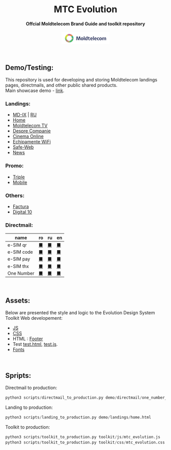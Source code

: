 <h1 align="center">MTC Evolution</h1>
<h4 align="center">Offcial Moldtelecom Brand Guide and toolkit repository</h4>

<p align=center>                           
  <img align="center" style="height: 30%; width: 30%;" src="images/directmail/v1/moldtelecom_small_logo_1.png" />
</p> 
<br>
<h2>Demo/Testing:</h2>

This repository is used for developing and storing Moldtelecom landings pages, directmails, and other public shared products.<br>
Main showcase demo - [link](https://cristianbrinza.github.io/evolutio/v1/).
### Landings:
- [MD-IX](https://cristianbrinza.github.io/evolutio/v1/demo/landings/mdix.html) | [RU](https://cristianbrinza.github.io/evolutio/v1/demo/landings/mdix_ru.html)
- [Home](https://cristianbrinza.github.io/evolutio/v1/demo/landings/home.html)
- [Moldtelecom TV](https://cristianbrinza.github.io/evolutio/v1/demo/landings/moldtelecom-tv.html)
- [Despre Companie](https://cristianbrinza.github.io/evolutio/v1/demo/landings/despre-companie.html)
- [Cinema Online](https://cristianbrinza.github.io/evolutio/v1/demo/landings/cinema-online.html)
- [Echipamente WiFi](https://cristianbrinza.github.io/evolutio/v1/demo/landings/echipamente-wifi.html)
- [Safe-Web](https://cristianbrinza.github.io/evolutio/v1/demo/landings/safe-web.html)
- [News](https://cristianbrinza.github.io/evolutio/v1/demo/landings/news.html)

### Promo:
- [Triple](https://cristianbrinza.github.io/evolutio/v1/demo/landings/triple.html)
- [Mobile](https://cristianbrinza.github.io/evolutio/v1/demo/landings/tm.html)

### Others:
- [Factura](https://cristianbrinza.github.io/evolutio/v1/demo/landings/factura.html)
- [Digital 10](https://cristianbrinza.github.io/evolutio/v1/demo/landings/digital10.html)


### Directmail:

|name|ro|ru|en|
|----|----|----|----|
|e-SIM qr|[■](https://cristianbrinza.github.io/evolutio/v1/demo/directmail/esim_qr_ro.html)|[■](https://cristianbrinza.github.io/evolutio/v1/demo/directmail/esim_qr_ru.html)|[■](https://cristianbrinza.github.io/evolutio/v1/demo/directmail/esim_qr_en.html)
|e-SIM code|[■](https://cristianbrinza.github.io/evolutio/v1/demo/directmail/esim_code_ro.html)|[■](https://cristianbrinza.github.io/evolutio/v1/demo/directmail/esim_code_ru.html)|[■](https://cristianbrinza.github.io/evolutio/v1/demo/directmail/esim_code_en.html)
|e-SIM pay|[■](https://cristianbrinza.github.io/evolutio/v1/demo/directmail/esim_pay_ro.html)|[■](https://cristianbrinza.github.io/evolutio/v1/demo/directmail/esim_pay_ru.html)|[■](https://cristianbrinza.github.io/evolutio/v1/demo/directmail/esim_pay_en.html)
|e-SIM thx|[■](https://cristianbrinza.github.io/evolutio/v1/demo/directmail/esim_thx_ro.html)|[■](https://cristianbrinza.github.io/evolutio/v1/demo/directmail/esim_thx_ru.html)|[■](https://cristianbrinza.github.io/evolutio/v1/demo/directmail/esim_thx_en.html)
|One Number|[■](https://cristianbrinza.github.io/evolutio/v1/demo/directmail/one_number_qr_ro.html)|[■](https://cristianbrinza.github.io/evolutio/v1/demo/directmail/one_number_qr_ru.html)| [■](https://cristianbrinza.github.io/evolutio/v1/demo/directmail/one_number_qr_en.html)|

<br>
<h2>Assets:</h2>
Below are presented the style and logic to the Evolution Design System Toolkit Web developement:

- [JS](toolkit/js/mtc_evolution.js)
- [CSS](toolkit/css/mtc_evolution.css)
- HTML : [Footer](toolkit/html/mtc_evolution_footer.html)
- Test [test.html](demo/landings/test.html), [test.js](toolkit/test/test.js).
- [Fonts](toolkit/fonts)


<br>
<h2>Spripts:</h2>
Directmail to production:

```python
python3 scripts/directmail_to_production.py demo/directmail/one_number_qr_ro.html
```

Landing to production:

```python
python3 scripts/landing_to_production.py demo/landings/home.html
```


Toolkit to production:

```python
python3 scripts/toolkit_to_production.py toolkit/js/mtc_evolution.js
python3 scripts/toolkit_to_production.py toolkit/css/mtc_evolution.css
```